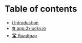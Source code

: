 # Table of contents

* [ℹ Introduction](README.md)
* [⚽ app.2xlucky.io](app.2xlucky.io.md)
* [🛣 Roadmap](roadmap.md)
